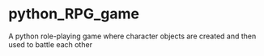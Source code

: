 # python_RPG_game
A python role-playing game where character objects are created and then used to battle each other
